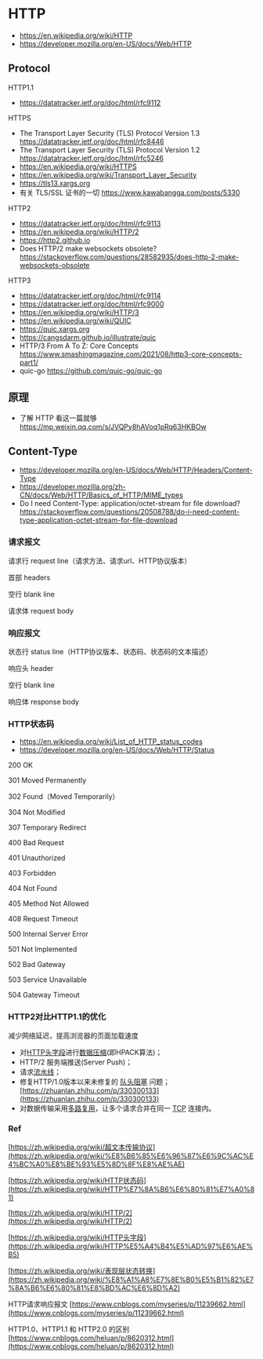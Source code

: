 # HTTP
- https://en.wikipedia.org/wiki/HTTP
- https://developer.mozilla.org/en-US/docs/Web/HTTP


## Protocol
HTTP1.1
- https://datatracker.ietf.org/doc/html/rfc9112

HTTPS
- The Transport Layer Security (TLS) Protocol Version 1.3 https://datatracker.ietf.org/doc/html/rfc8446
- The Transport Layer Security (TLS) Protocol Version 1.2 https://datatracker.ietf.org/doc/html/rfc5246
- https://en.wikipedia.org/wiki/HTTPS
- https://en.wikipedia.org/wiki/Transport_Layer_Security
- https://tls13.xargs.org
- 有关 TLS/SSL 证书的一切 https://www.kawabangga.com/posts/5330

HTTP2
- https://datatracker.ietf.org/doc/html/rfc9113
- https://en.wikipedia.org/wiki/HTTP/2
- https://http2.github.io
- Does HTTP/2 make websockets obsolete? https://stackoverflow.com/questions/28582935/does-http-2-make-websockets-obsolete

HTTP3
- https://datatracker.ietf.org/doc/html/rfc9114
- https://datatracker.ietf.org/doc/html/rfc9000
- https://en.wikipedia.org/wiki/HTTP/3
- https://en.wikipedia.org/wiki/QUIC
- https://quic.xargs.org
- https://cangsdarm.github.io/illustrate/quic
- HTTP/3 From A To Z: Core Concepts https://www.smashingmagazine.com/2021/08/http3-core-concepts-part1/
- quic-go https://github.com/quic-go/quic-go


## 原理
- 了解 HTTP 看这一篇就够 https://mp.weixin.qq.com/s/JVQPy8hAVoq1pRq63HKBOw


## Content-Type
- https://developer.mozilla.org/en-US/docs/Web/HTTP/Headers/Content-Type
- https://developer.mozilla.org/zh-CN/docs/Web/HTTP/Basics_of_HTTP/MIME_types
- Do I need Content-Type: application/octet-stream for file download? https://stackoverflow.com/questions/20508788/do-i-need-content-type-application-octet-stream-for-file-download

### 请求报文

请求行 request line（请求方法、请求url、HTTP协议版本）

首部 headers

空行 blank line

请求体 request body

### 响应报文

状态行 status line（HTTP协议版本、状态码、状态码的文本描述）

响应头 header

空行 blank line

响应体 response body

### HTTP状态码
- https://en.wikipedia.org/wiki/List_of_HTTP_status_codes
- https://developer.mozilla.org/en-US/docs/Web/HTTP/Status

200 OK

301 Moved Permanently

302 Found（Moved Temporarily）

304 Not Modified

307 Temporary Redirect

400 Bad Request

401 Unauthorized

403 Forbidden

404 Not Found

405 Method Not Allowed

408 Request Timeout

500 Internal Server Error

501 Not Implemented

502 Bad Gateway

503 Service Unavailable

504 Gateway Timeout

### HTTP2对比HTTP1.1的优化

减少网络延迟，提高浏览器的页面加载速度

- 对[HTTP头字段](https://zh.wikipedia.org/wiki/HTTP%E5%A4%B4%E5%AD%97%E6%AE%B5)进行[数据压缩](https://zh.wikipedia.org/wiki/%E6%95%B0%E6%8D%AE%E5%8E%8B%E7%BC%A9)(即HPACK算法)；
- HTTP/2 服务端推送(Server Push)；
- 请求[流水线](https://zh.wikipedia.org/wiki/HTTP%E7%AE%A1%E7%B7%9A%E5%8C%96)；
- 修复HTTP/1.0版本以来未修复的 [队头阻塞](https://zh.wikipedia.org/wiki/%E9%98%9F%E5%A4%B4%E9%98%BB%E5%A1%9E) 问题；[https://zhuanlan.zhihu.com/p/330300133](https://zhuanlan.zhihu.com/p/330300133)
- 对数据传输采用[多路复用](https://zh.wikipedia.org/wiki/%E5%A4%9A%E8%B7%AF%E5%A4%8D%E7%94%A8)，让多个请求合并在同一 [TCP](https://zh.wikipedia.org/wiki/TCP) 连接内。

### Ref

[https://zh.wikipedia.org/wiki/超文本传输协议](https://zh.wikipedia.org/wiki/%E8%B6%85%E6%96%87%E6%9C%AC%E4%BC%A0%E8%BE%93%E5%8D%8F%E8%AE%AE)

[https://zh.wikipedia.org/wiki/HTTP状态码](https://zh.wikipedia.org/wiki/HTTP%E7%8A%B6%E6%80%81%E7%A0%81)

[https://zh.wikipedia.org/wiki/HTTP/2](https://zh.wikipedia.org/wiki/HTTP/2)

[https://zh.wikipedia.org/wiki/HTTP头字段](https://zh.wikipedia.org/wiki/HTTP%E5%A4%B4%E5%AD%97%E6%AE%B5)

[https://zh.wikipedia.org/wiki/表现层状态转换](https://zh.wikipedia.org/wiki/%E8%A1%A8%E7%8E%B0%E5%B1%82%E7%8A%B6%E6%80%81%E8%BD%AC%E6%8D%A2)

HTTP请求响应报文 [https://www.cnblogs.com/myseries/p/11239662.html](https://www.cnblogs.com/myseries/p/11239662.html)

HTTP1.0、HTTP1.1 和 HTTP2.0 的区别 [https://www.cnblogs.com/heluan/p/8620312.html](https://www.cnblogs.com/heluan/p/8620312.html)
